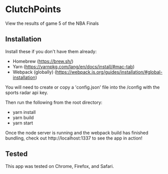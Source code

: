 # ClutchPoints
View the results of game 5 of the NBA Finals 

## Installation

Install these if you don't have them already:

- Homebrew (https://brew.sh/)
- Yarn (https://yarnpkg.com/lang/en/docs/install/#mac-tab)
- Webpack (globally) (https://webpack.js.org/guides/installation/#global-installation)

You will need to create or copy a 'config.json' file into the /config with the sports radar api key.

Then run the following from the root directory:

- yarn install
- yarn build
- yarn start

Once the node server is running and the webpack build has finished bundling, check out http://localhost:1337 to see the app in action!

## Tested
This app was tested on Chrome, Firefox, and Safari.